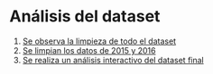 # Análisis del dataset
1. [Se observa la limpieza de todo el dataset](./UDLA1.ipynb)
2. [Se limpian los datos de 2015 y 2016](./UDLA2.ipynb)
3. [Se realiza un análisis interactivo del dataset final](./UDLA4.ipynb)